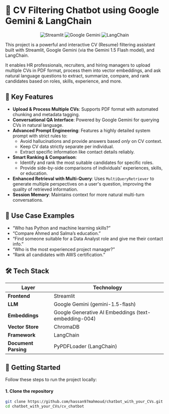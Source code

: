 # 📄 CV Filtering Chatbot using Google Gemini & LangChain

<div align="center">

![Streamlit](https://img.shields.io/badge/Streamlit-FF4B4B?style=for-the-badge&logo=streamlit&logoColor=white)
![Google Gemini](https://img.shields.io/badge/Google%20Gemini-4285F4?style=for-the-badge&logo=google-gemini&logoColor=white)
![LangChain](https://img.shields.io/badge/LangChain-101010?style=for-the-badge&logo=langchain&logoColor=white)

</div>

This project is a powerful and interactive CV (Resume) filtering assistant built with Streamlit, Google Gemini (via the Gemini 1.5 Flash model), and LangChain.

It enables HR professionals, recruiters, and hiring managers to upload multiple CVs in PDF format, process them into vector embeddings, and ask natural language questions to extract, summarize, compare, and rank candidates based on roles, skills, experience, and more.

## 🚀 Key Features
-   **Upload & Process Multiple CVs**: Supports PDF format with automated chunking and metadata tagging.
-   **Conversational QA Interface**: Powered by Google Gemini for querying CVs in natural language.
-   **Advanced Prompt Engineering**: Features a highly detailed system prompt with strict rules to:
    -   Avoid hallucinations and provide answers based *only* on CV context.
    -   Keep CV data strictly separate per individual.
    -   Extract specific information like contact details reliably.
-   **Smart Ranking & Comparison**:
    -   Identify and rank the most suitable candidates for specific roles.
    -   Provide side-by-side comparisons of individuals' experiences, skills, or education.
-   **Enhanced Retrieval with Multi-Query**: Uses `MultiQueryRetriever` to generate multiple perspectives on a user's question, improving the quality of retrieved information.
-   **Session Memory**: Maintains context for more natural multi-turn conversations.

## 🧠 Use Case Examples
-   “Who has Python and machine learning skills?”
-   “Compare Ahmed and Salma’s education.”
-   “Find someone suitable for a Data Analyst role and give me their contact info.”
-   “Who is the most experienced project manager?”
-   “Rank all candidates with AWS certification.”

## 🛠 Tech Stack
| Layer                 | Technology                                       |
| --------------------- | ------------------------------------------------ |
| **Frontend**          | Streamlit                                        |
| **LLM**               | Google Gemini (gemini-1.5-flash)                 |
| **Embeddings**        | Google Generative AI Embeddings (text-embedding-004) |
| **Vector Store**      | ChromaDB                                         |
| **Framework**         | LangChain                                        |
| **Document Parsing**  | PyPDFLoader (LangChain)                          |


## 📁 Getting Started

Follow these steps to run the project locally:

#### 1. Clone the repository
```bash
git clone https://github.com/hassan97mahmoud/chatbot_with_your_CVs.git
cd chatbot_with_your_CVs/cv_chatbot
